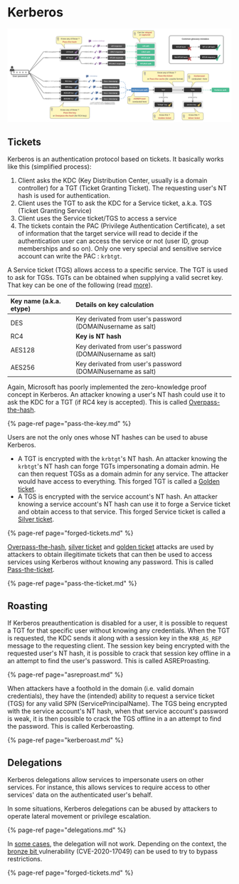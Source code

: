 # Kerberos

![](../../../.gitbook/assets/pass-the-things-mindmap.png)

## Tickets

Kerberos is an authentication protocol based on tickets. It basically works like this \(simplified process\):

1. Client asks the KDC \(Key Distribution Center, usually is a domain controller\) for a TGT \(Ticket Granting Ticket\). The requesting user's NT hash is used for authentication.
2. Client uses the TGT to ask the KDC for a Service ticket, a.k.a. TGS \(Ticket Granting Service\)
3. Client uses the Service ticket/TGS to access a service
4. The tickets contain the PAC \(Privilege Authentication Certificate\), a set of information that the target service will read to decide if the authentication user can access the service or not \(user ID, group memberships and so on\). Only one very special and sensitive service account can write the PAC : `krbtgt`. 

A Service ticket \(TGS\) allows access to a specific service. The TGT is used to ask for TGSs. TGTs can be obtained when supplying a valid secret key. That key can be one of the following \(read [more](https://www.sstic.org/media/SSTIC2014/SSTIC-actes/secrets_dauthentification_pisode_ii__kerberos_cont/SSTIC2014-Article-secrets_dauthentification_pisode_ii__kerberos_contre-attaque-bordes_2.pdf)\).

| Key name \(a.k.a. etype\) | Details on key calculation |
| :--- | :--- |
| DES | Key derivated from user's password \(DOMAINusername as salt\) |
| RC4 | **Key is NT hash** |
| AES128 | Key derivated from user's password \(DOMAINusername as salt\) |
| AES256 | Key derivated from user's password \(DOMAINusername as salt\) |

Again, Microsoft has poorly implemented the zero-knowledge proof concept in Kerberos. An attacker knowing a user's NT hash could use it to ask the KDC for a TGT \(if RC4 key is accepted\). This is called [Overpass-the-hash](pass-the-key.md).

{% page-ref page="pass-the-key.md" %}

Users are not the only ones whose NT hashes can be used to abuse Kerberos.

* A TGT is encrypted with the `krbtgt`'s NT hash. An attacker knowing the `krbtgt`'s NT hash can forge TGTs impersonating a domain admin. He can then request TGSs as a domain admin for any service. The attacker would have access to everything. This forged TGT is called a [Golden ticket](forged-tickets.md#golden-ticket).
* A TGS is encrypted with the service account's NT hash. An attacker knowing a service account's NT hash can use it to forge a Service ticket and obtain access to that service. This forged Service ticket is called a [Silver ticket](forged-tickets.md#silver-ticket).

{% page-ref page="forged-tickets.md" %}

[Overpass-the-hash](pass-the-key.md), [silver ticket](forged-tickets.md#silver-ticket) and [golden ticket](forged-tickets.md#golden-ticket) attacks are used by attackers to obtain illegitimate tickets that can then be used to access services using Kerberos without knowing any password. This is called [Pass-the-ticket](pass-the-ticket.md).

{% page-ref page="pass-the-ticket.md" %}

## Roasting

If Kerberos preauthentication is disabled for a user, it is possible to request a TGT for that specific user without knowing any credentials. When the TGT is requested, the KDC sends it along with a session key in the `KRB_AS_REP` message to the requesting client. The session key being encrypted with the requested user's NT hash, it is possible to crack that session key offline in a an attempt to find the user's password. This is called ASREProasting.

{% page-ref page="asreproast.md" %}

When attackers have a foothold in the domain \(i.e. valid domain credentials\), they have the \(intended\) ability to request a service ticket \(TGS\) for any valid SPN \(ServicePrincipalName\). The TGS being encrypted with the service account's NT hash, when that service account's password is weak, it is then possible to crack the TGS offline in a an attempt to find the password. This is called Kerberoasting.

{% page-ref page="kerberoast.md" %}

## Delegations

Kerberos delegations allow services to impersonate users on other services. For instance, this allows services to require access to other services' data on the authenticated user's behalf.

In some situations, Kerberos delegations can be abused by attackers to operate lateral movement or privilege escalation.

{% page-ref page="delegations.md" %}

In [some cases](delegations.md#theory), the delegation will not work. Depending on the context, the [bronze bit ](forged-tickets.md#bronze-bit-cve-2020-17049)vulnerability \(CVE-2020-17049\) can be used to try to bypass restrictions.

{% page-ref page="forged-tickets.md" %}

